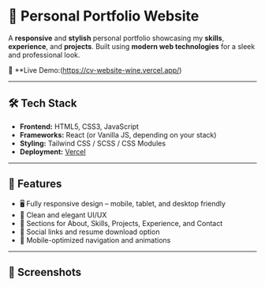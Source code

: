 # 💼 Personal Portfolio Website

A **responsive** and **stylish** personal portfolio showcasing my **skills**, **experience**, and **projects**. Built using **modern web technologies** for a sleek and professional look.

🔗 **Live Demo:(https://cv-website-wine.vercel.app/)

---

## 🛠️ Tech Stack

- **Frontend:** HTML5, CSS3, JavaScript
- **Frameworks:** React (or Vanilla JS, depending on your stack)
- **Styling:** Tailwind CSS / SCSS / CSS Modules
- **Deployment:** [Vercel]()
---

## 📁 Features

- 🖥️ Fully responsive design – mobile, tablet, and desktop friendly  
- 🧠 Clean and elegant UI/UX  
- 💼 Sections for About, Skills, Projects, Experience, and Contact  
- 🔗 Social links and resume download option  
- 📱 Mobile-optimized navigation and animations  

---

## 📸 Screenshots
